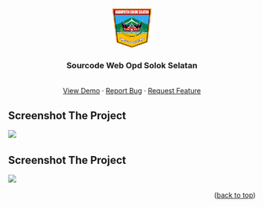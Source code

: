 <div id="top"></div>
<!--
*** Thanks for checking out the Best Sulthanullah. If you have a suggestion
*** that would make this better, please fork the repo and create a pull request
*** or simply open an issue with the tag "enhancement".
*** Don't forget to give the project a star!
*** Thanks again! Now go create something AMAZING! :D
-->


<!-- PROJECT LOGO -->
<br />
<div align="center">
  <a href="https://solselkab.go.id">
    <img src="images/logo.png" alt="Logo" width="80" height="80">
  </a>

  <h3 align="center">Sourcode Web Opd Solok Selatan</h3>

  <p align="center">
    <br />
    <a href="#">View Demo</a>
    ·
    <a href="#">Report Bug</a>
    ·
    <a href="#">Request Feature</a>
  </p>
</div>







<!-- SCREENSHOT THEME VERSI 1 -->
## Screenshot The Project

  <a href="#">
    <img src="images/screenshot.png">
  </a>

 <!-- SCREENSHOT THEME VERSI 2 -->
## Screenshot The Project

  <a href="#">
    <img src="images/screenshot2.png">
  </a>


<p align="right">(<a href="#top">back to top</a>)</p>
